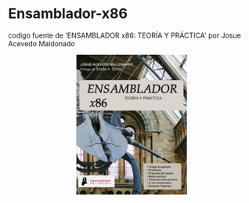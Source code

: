 # Ensamblador-x86
codigo fuente de  'ENSAMBLADOR x86: TEORÍA Y PRÁCTICA' por Josue Acevedo Maldonado

<p align="center"><img src="imagenes/Portada.jpg" width="45%" ></p>

